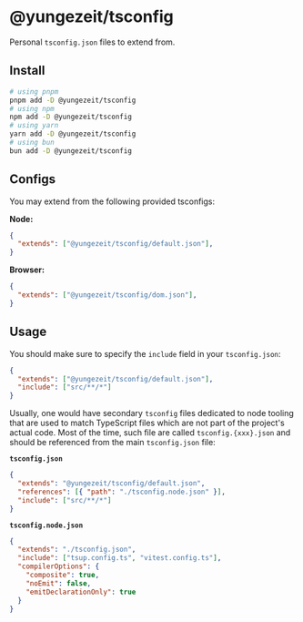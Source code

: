 # @yungezeit/tsconfig

Personal `tsconfig.json` files to extend from.

## Install

```bash
# using pnpm
pnpm add -D @yungezeit/tsconfig
# using npm
npm add -D @yungezeit/tsconfig
# using yarn
yarn add -D @yungezeit/tsconfig
# using bun
bun add -D @yungezeit/tsconfig
```

## Configs

You may extend from the following provided tsconfigs:

**Node:**

```json
{
  "extends": ["@yungezeit/tsconfig/default.json"],
}
```

**Browser:**

```json
{
  "extends": ["@yungezeit/tsconfig/dom.json"],
}
```

## Usage

You should make sure to specify the `include` field in your `tsconfig.json`:

```json
{
  "extends": ["@yungezeit/tsconfig/default.json"],
  "include": ["src/**/*"]
}
```

Usually, one would have secondary `tsconfig` files dedicated to node tooling that are used to match TypeScript files which are not part of the project's actual code. Most of the time, such file are called `tsconfig.{xxx}.json` and should be referenced from the main `tsconfig.json` file:

**`tsconfig.json`**
```json
{
  "extends": "@yungezeit/tsconfig/default.json",
  "references": [{ "path": "./tsconfig.node.json" }],
  "include": ["src/**/*"]
}
```

**`tsconfig.node.json`**
```json
{
  "extends": "./tsconfig.json",
  "include": ["tsup.config.ts", "vitest.config.ts"],
  "compilerOptions": {
    "composite": true,
    "noEmit": false,
    "emitDeclarationOnly": true
  }
}
```